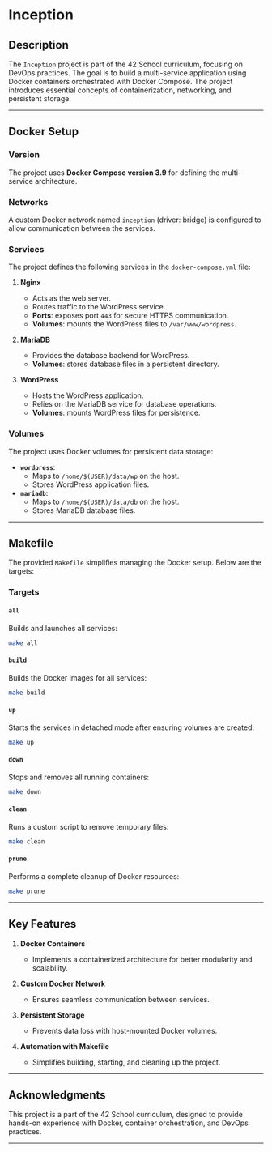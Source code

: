
# **Inception**

## **Description**

The `Inception` project is part of the 42 School curriculum, focusing on DevOps practices. The goal is to build a multi-service application using Docker containers orchestrated with Docker Compose. The project introduces essential concepts of containerization, networking, and persistent storage.

---

## **Docker Setup**

### **Version**
The project uses **Docker Compose version 3.9** for defining the multi-service architecture.

### **Networks**
A custom Docker network named `inception` (driver: bridge) is configured to allow communication between the services.

### **Services**
The project defines the following services in the `docker-compose.yml` file:

1. **Nginx**
   - Acts as the web server.
   - Routes traffic to the WordPress service.
   - **Ports**: exposes port `443` for secure HTTPS communication.
   - **Volumes**: mounts the WordPress files to `/var/www/wordpress`.

2. **MariaDB**
   - Provides the database backend for WordPress.
   - **Volumes**: stores database files in a persistent directory.

3. **WordPress**
   - Hosts the WordPress application.
   - Relies on the MariaDB service for database operations.
   - **Volumes**: mounts WordPress files for persistence.

### **Volumes**
The project uses Docker volumes for persistent data storage:
- **`wordpress`**:
  - Maps to `/home/$(USER)/data/wp` on the host.
  - Stores WordPress application files.
- **`mariadb`**:
  - Maps to `/home/$(USER)/data/db` on the host.
  - Stores MariaDB database files.

---

## **Makefile**

The provided `Makefile` simplifies managing the Docker setup. Below are the targets:

### **Targets**

#### **`all`**
Builds and launches all services:
```bash
make all
```

#### **`build`**
Builds the Docker images for all services:
```bash
make build
```

#### **`up`**
Starts the services in detached mode after ensuring volumes are created:
```bash
make up
```

#### **`down`**
Stops and removes all running containers:
```bash
make down
```

#### **`clean`**
Runs a custom script to remove temporary files:
```bash
make clean
```

#### **`prune`**
Performs a complete cleanup of Docker resources:
```bash
make prune
```

---

## **Key Features**

1. **Docker Containers**  
   - Implements a containerized architecture for better modularity and scalability.

2. **Custom Docker Network**  
   - Ensures seamless communication between services.

3. **Persistent Storage**  
   - Prevents data loss with host-mounted Docker volumes.

4. **Automation with Makefile**  
   - Simplifies building, starting, and cleaning up the project.

---

## **Acknowledgments**

This project is a part of the 42 School curriculum, designed to provide hands-on experience with Docker, container orchestration, and DevOps practices.

---
